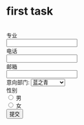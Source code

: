 # first task
<html>
<form method="post"   action="save.php>
<h1>清泽心雨报名入口</h1>
姓名<br>
<input type="text" name="姓名" ><br>
专业<br>
<input type="text" name="专业" ><br>
电话<br>
<input type="text" name="电话" ><br>
邮箱<br>
<input type="text" name="邮箱" ><br>
<label>意向部门:</label>
    <select>
    <option value="运营部">运营部</option>
<option value="卡乐坊">卡乐坊</option>
  <option value="U蓝之青"selected="selected">蓝之青</option>
    <option value="公关策划部">公关策划部</option>
      <option value="技术开发部">技术开发部</option>
    <option value="综合媒体">综合媒体</option>
   <option value="新闻中心">新闻中心</option>
  <option value="清泽微视">清泽微视</option>
<option value="UED">UED</option> 
    </select><br>
性别<br>
<input   type="radio"   value="男"    name="性别"  > 男<br>
<input   type="radio"   value="女"    name="性别"  > 女<br>
<button> 提交
</form>
</html>
